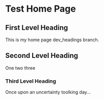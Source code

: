 # Test Home Page

## First Level Heading

This is my home page dev_headings branch.

## Second Level Heading

One two three

### Third Level Heading

Once upon an uncertainty toolking day...
